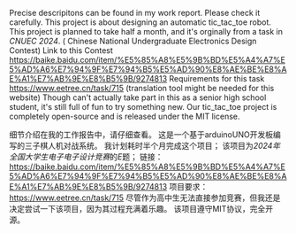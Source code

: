 Precise descripitons can be found in my work report. Please check it carefully.
This project is about designing an automatic tic_tac_toe robot.
This project is planned to take half a month, and it's orginally from a task in *CNUEC 2024*. ( Chinese National Undergraduate Electronics Design Contest)
Link to this Contest
https://baike.baidu.com/item/%E5%85%A8%E5%9B%BD%E5%A4%A7%E5%AD%A6%E7%94%9F%E7%94%B5%E5%AD%90%E8%AE%BE%E8%AE%A1%E7%AB%9E%E8%B5%9B/9274813
Requirements for this task
https://www.eetree.cn/task/715 (translation tool might be needed for this website)
Though can't actually take part in this as a senior high school student, it's still full of fun to try something new.
Our tic_tac_toe project is completely open-source and is released under the MIT license.

细节介绍在我的工作报告中，请仔细查看。
这是一个基于arduinoUNO开发板编写的三子棋人机对战系统。
我计划耗时半个月完成这个项目；
该项目为*2024年全国大学生电子电子设计竞赛*的*E*题；
链接：
https://baike.baidu.com/item/%E5%85%A8%E5%9B%BD%E5%A4%A7%E5%AD%A6%E7%94%9F%E7%94%B5%E5%AD%90%E8%AE%BE%E8%AE%A1%E7%AB%9E%E8%B5%9B/9274813
项目要求：
https://www.eetree.cn/task/715
尽管作为高中生无法直接参加竞赛，但我还是决定尝试一下该项目，因为其过程充满着乐趣。
该项目遵守MIT协议，完全开源。

